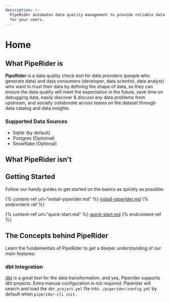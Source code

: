 ```yaml
---
description: >-
  PipeRider automates data quality management to provide reliable data products
  for your users.
---
```


# Home

## What PipeRider is

**PipeRider** is a data quality check tool for data providers (people who generate data) and data consumers (developer, data scientist, data analyst) who want to trust their data by defining the shape of data, so they can ensure the data quality will meet the expectation in the future, save time on debugging data, easily discover & discuss any data problems from upstream, and socially collaborate across teams on the dataset through data catalog and data insights.

### Supported Data Sources

* Sqlite (by default)
* Postgres (Optioinal)
* Snowflake (Optional)

## What PipeRider isn't

## Getting Started

Follow our handy guides to get started on the basics as quickly as possible:

{% content-ref url="install-piperider.md" %}
[install-piperider.md](install-piperider.md)
{% endcontent-ref %}

{% content-ref url="quick-start.md" %}
[quick-start.md](quick-start.md)
{% endcontent-ref %}

## The Concepts behind PipeRider

Learn the fundamentals of PipeRider to get a deeper understanding of our main features:

### dbt Integration

[dbt](https://www.getdbt.com/) is a great tool for the data transformation, and yes, Piperider supports dbt projects. Extra manual configuration is not required. Piperider will search and load the `dbt_project.yml` file into `./piperider/config.yml` by default when `piperider-cli init` .&#x20;
